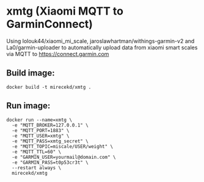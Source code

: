 # xmtg (Xiaomi MQTT to GarminConnect)

Using lolouk44/xiaomi_mi_scale, jaroslawhartman/withings-garmin-v2 and La0/garmin-uploader to automatically upload data from xiaomi smart scales via MQTT to https://connect.garmin.com

## Build image:

```
docker build -t mirecekd/xmtg .
```

## Run image:
```
docker run --name=xmtg \
  -e "MQTT_BROKER=127.0.0.1" \
  -e "MQTT_PORT=1883" \
  -e "MQTT_USER=xmtg" \
  -e "MQTT_PASS=xmtg_secret" \
  -e "MQTT_TOPIC=miscale/USER/weight" \
  -e "MQTT_TTL=60" \
  -e "GARMIN_USER=yourmail@domain.com" \
  -e "GARMIN_PASS=t0p53cr3t" \
  --restart always \
  mirecekd/xmtg
```
